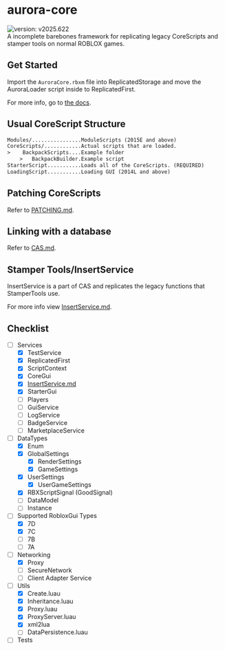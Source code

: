 # aurora-core
![version: v2025.622](https://img.shields.io/badge/version-v2025.621-blue?style=flat)
<br>
A incomplete barebones framework for replicating legacy CoreScripts and stamper tools on normal ROBLOX games.

## Get Started
Import the `AuroraCore.rbxm` file into ReplicatedStorage and move the AuroraLoader script inside to ReplicatedFirst.

For more info, go to [the docs](/docs/README.md).

## Usual CoreScript Structure
```txt
Modules/................ModuleScripts (2015E and above)
CoreScripts/............Actual scripts that are loaded.
>    BackpackScripts....Example folder
    >   BackpackBuilder.Example script
StarterScript...........Loads all of the CoreScripts. (REQUIRED)
LoadingScript...........Loading GUI (2014L and above)
```

## Patching CoreScripts
Refer to [PATCHING.md](/docs/PATCHING.md).

## Linking with a database
Refer to [CAS.md](/docs/Utils/CAS.md).

## Stamper Tools/InsertService
InsertService is a part of CAS and replicates the legacy functions that StamperTools use.

For more info view [InsertService.md](/docs/Utils/InsertService.md).

## Checklist
- [ ] Services
    - [x] TestService
    - [x] ReplicatedFirst
    - [x] ScriptContext
    - [x] CoreGui
    - [x] [InsertService.md](/docs/Utils/InsertService.md)
    - [x] StarterGui
    - [ ] Players
    - [ ] GuiService
    - [ ] LogService
    - [ ] BadgeService
    - [ ] MarketplaceService
- [ ] DataTypes
    - [x] Enum
    - [x] GlobalSettings
        - [x] RenderSettings
        - [x] GameSettings
    - [x] UserSettings
        - [x] UserGameSettings
    - [x] RBXScriptSignal (GoodSignal)
    - [ ] DataModel
    - [ ] Instance
- [ ] Supported RobloxGui Types
    - [x] 7D
    - [x] 7C
    - [ ] 7B
    - [ ] 7A
- [ ] Networking
    - [x] Proxy
    - [ ] SecureNetwork
    - [ ] Client Adapter Service
- [ ] Utils
    - [x] Create.luau
    - [x] Inheritance.luau
    - [x] Proxy.luau
    - [x] ProxyServer.luau
    - [x] xml2lua
    - [ ] DataPersistence.luau
- [ ] Tests